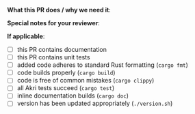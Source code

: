 <!--  Thank you for contributing to the Akri repo! Before submitting this PR, please make sure:
1. Read the Contributing Guide before submitting your PR: https://github.com/deislabs/akri/blob/main/docs/contributing.md
2. If this PR closes another issue, add 'closes #<issue number>' somewhere in the PR summary. GitHub will automatically close that issue when this PR gets merged. Alternatively, adding 'refs #<issue number>' will not close the issue, but help provide the reviewer more context. -->

**What this PR does / why we need it**:

**Special notes for your reviewer**:

**If applicable**:
- [ ] this PR contains documentation
- [ ] this PR contains unit tests
- [ ] added code adheres to standard Rust formatting (`cargo fmt`)
- [ ] code builds properly (`cargo build`)
- [ ] code is free of common mistakes (`cargo clippy`)
- [ ] all Akri tests succeed (`cargo test`)
- [ ] inline documentation builds (`cargo doc`)
- [ ] version has been updated appropriately (`./version.sh`)